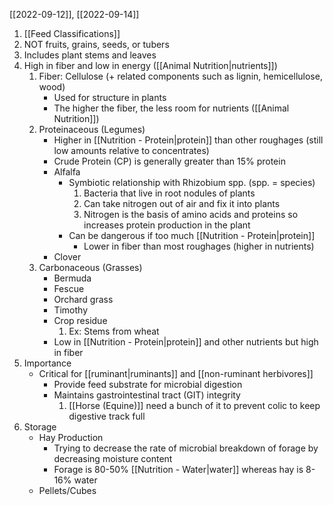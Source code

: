 [[2022-09-12]], [[2022-09-14]]

1. [[Feed Classifications]]
2. NOT fruits, grains, seeds, or tubers 
3. Includes plant stems and leaves
4. High in fiber and low in energy ([[Animal Nutrition|nutrients]])
	1. Fiber: Cellulose (+ related components such as lignin, hemicellulose, wood)
		- Used for structure in plants
		- The higher the fiber, the less room for nutrients ([[Animal Nutrition]])
	2. Proteinaceous (Legumes)
		- Higher in [[Nutrition - Protein|protein]] than other roughages (still low amounts relative to concentrates)
		- Crude Protein (CP) is generally greater than 15% protein
		- Alfalfa
			- Symbiotic relationship with Rhizobium spp. (spp. = species)
				1. Bacteria that live in root nodules of plants
				2. Can take nitrogen out of air and fix it into plants
				3. Nitrogen is the basis of amino acids and proteins so increases protein production in the plant
			- Can be dangerous if too much [[Nutrition - Protein|protein]]
				- Lower in fiber than most roughages (higher in nutrients)
		- Clover
	1. Carbonaceous (Grasses)
		- Bermuda
		- Fescue
		- Orchard grass
		- Timothy
		- Crop residue
			1. Ex: Stems from wheat
		- Low in [[Nutrition - Protein|protein]] and other nutrients but high in fiber
5. Importance
	- Critical for [[ruminant|ruminants]] and [[non-ruminant herbivores]]
		- Provide feed substrate for microbial digestion
		- Maintains gastrointestinal tract (GIT) integrity
			1. [[Horse (Equine)]] need a bunch of it to prevent colic to keep digestive track full
6. Storage
	- Hay Production
		- Trying to decrease the rate of microbial breakdown of forage by decreasing moisture content
		- Forage is 80-50% [[Nutrition - Water|water]] whereas hay is 8-16% water
	- Pellets/Cubes